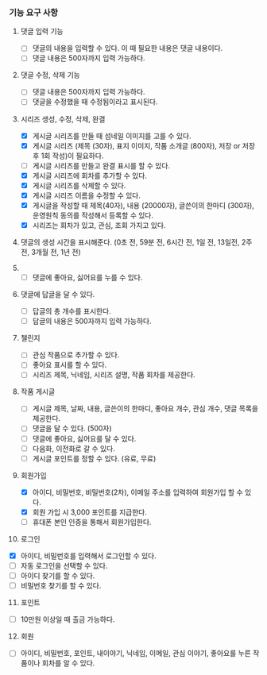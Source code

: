 ### 기능 요구 사항

1. 댓글 입력 기능

   - [ ] 댓글의 내용을 입력할 수 있다. 이 때 필요한 내용은 댓글 내용이다.
   - [ ] 댓글 내용은 500자까지 입력 가능하다.

2. 댓글 수정, 삭제 기능

   - [ ] 댓글 내용은 500자까지 입력 가능하다.
   - [ ] 댓글을 수정했을 때 수정됨이라고 표시된다.

3. 시리즈 생성, 수정, 삭제, 완결

   - [x] 게시글 시리즈를 만들 때 섬네일 이미지를 고를 수 있다.
   - [x] 게시글 시리즈 (제목 (30자), 표지 이미지, 작품 소개글 (800자), 저장 or 저장 후 1회 작성)이 필요하다.
   - [ ] 게시글 시리즈를 만들고 완결 표시를 할 수 있다.
   - [x] 게시글 시리즈에 회차를 추가할 수 있다.
   - [x] 게시글 시리즈를 삭제할 수 있다.
   - [x] 게시글 시리즈 이름을 수정할 수 있다.
   - [x] 게시글을 작성할 때 제목(40자), 내용 (20000자), 글쓴이의 한마디 (300자), 운영원칙 동의를 작성해서 등록할 수 있다.
   - [x] 시리즈는 회차가 있고, 관심, 조회 가지고 있다.

4. 댓글의 생성 시간을 표시해준다. (0초 전, 59분 전, 6시간 전, 1일 전, 13일전, 2주 전, 3개월 전, 1년 전)

5. - [ ] 댓글에 좋아요, 싫어요를 누를 수 있다.

6. 댓글에 답글을 달 수 있다.

   - [ ] 답글의 총 개수를 표시한다.
   - [ ] 답글의 내용은 500자까지 입력 가능하다.

7. 챌린지

   - [ ] 관심 작품으로 추가할 수 있다.
   - [ ] 좋아요 표시를 할 수 있다.
   - [ ] 시리즈 제목, 닉네임, 시리즈 설명, 작품 회차를 제공한다.

8. 작품 게시글

   - [ ] 게시글 제목, 날짜, 내용, 글쓴이의 한마디, 좋아요 개수, 관심 개수, 댓글 목록을 제공한다.
   - [ ] 댓글을 달 수 있다. (500자)
   - [ ] 댓글에 좋아요, 싫어요를 달 수 있다.
   - [ ] 다음화, 이전화로 갈 수 있다.
   - [ ] 게시글 포인트를 정할 수 있다. (유료, 무료)

9. 회원가입

   - [x] 아이디, 비밀번호, 비밀번호(2차), 이메일 주소를 입력하여 회원가입 할 수 있다.
   - [x] 회원 가입 시 3,000 포인트를 지급한다.
   - [ ] 휴대폰 본인 인증을 통해서 회원가입한다.

10. 로그인

- [x] 아이디, 비밀번호를 입력해서 로그인할 수 있다.
- [ ] 자동 로그인을 선택할 수 있다.
- [ ] 아이디 찾기를 할 수 있다.
- [ ] 비밀번호 찾기를 할 수 있다.

11. 포인트

- [ ] 10만원 이상일 때 출금 가능하다.

12. 회원

- [ ] 아이디, 비밀번호, 포인트, 내이야기, 닉네임, 이메일, 관심 이야기, 좋아요를 누른 작품이나 회차를 알 수 있다.
